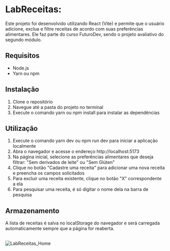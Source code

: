 # LabReceitas:

Este projeto foi desenvolvido utilizando React (Vite) e permite que o usuário adicione, exclua e filtre receitas de acordo com suas preferências alimentares.
Ele faz parte do curso FuturoDev, sendo o projeto avaliativo do segundo módulo.

## Requisitos
- Node.js 
- Yarn ou npm

## Instalação
1. Clone o repositório
2. Navegue até a pasta do projeto no terminal
3. Execute o comando yarn ou npm install para instalar as dependências

## Utilização
1. Execute o comando yarn dev ou npm run dev para iniciar a aplicação localmente
2. Abra o navegador e acesse o endereço http://localhost:5173
3. Na página inicial, selecione as preferências alimentares que deseja filtrar: "Sem derivados de leite" ou "Sem Glúten"
5. Clique no botão "Cadastre uma receita" para adicionar uma nova receita e preencha os campos solicitados
6. Para excluir uma receita existente, clique no botão "X" correspondente a ela
7. Para pesquisar uma receita, é só digitar o nome dela na barra de pesquisa

## Armazenamento
A lista de receitas é salva no localStorage do navegador e será carregada automaticamente sempre que a página for reaberta.

##




![LabReceitas_Home](https://github.com/Gabriela-Vasco/LabReceitas/assets/114448038/ee28cfa7-e2cf-434c-91b9-61ab4fe3e6ef)
